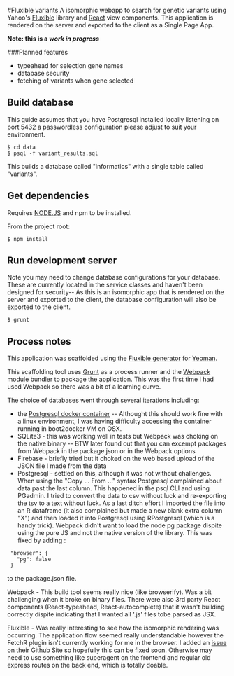 #Fluxible variants
A isomorphic webapp to search for genetic variants using Yahoo's [Fluxible](http://fluxible.io/) library 
and [React](http://facebook.github.io/react/) view components. This application is rendered
on the server and exported to the client as a Single Page App. 

**Note: this is a _work in progress_**

###Planned features

- typeahead for selection gene names
- database security
- fetching of variants when gene selected

## Build database

This guide assumes that you have Postgresql installed locally listening on port 5432
a passwordless configuration please adjust to suit your environment.


```
$ cd data
$ psql -f variant_results.sql
```

This builds a database called "informatics" with a single table called "variants".

## Get dependencies
Requires [NODE.JS](http://nodejs.org/) and npm to be installed.

From the project root:
```
$ npm install 
```

## Run development server
Note you may need to change database configurations for your database. These are currently
located in the service classes and haven't been designed for security-- As this is an 
isomorphic app that is rendered on the server and exported to the client, the database
configuration will also be exported to the client. 

```
$ grunt
```

## Process notes
This application was scaffolded using the [Fluxible generator](https://github.com/yahoo/generator-fluxible)
for [Yeoman](http://yeoman.io/).

This scaffolding tool uses [Grunt](http://gruntjs.com/) as a process runner and the [Webpack](http://webpack.github.io/) 
module bundler to package the application. This was the first time I had used Webpack so there was a bit of a learning
curve.

The choice of databases went through several iterations including:

- the [Postgresql docker container](https://registry.hub.docker.com/_/postgres/) -- Althought this should work fine with 
a linux environment, I was having difficulty accessing the container running in boot2docker VM on OSX.
- SQLite3 - this was working well in tests but Webpack was choking on the native binary -- BTW later found out that you
can excempt packages from Webpack in the package.json or in the Webpack options
- Firebase - briefly tried but it choked on the web based upload of the JSON file I made from the data
- Postgresql - settled on this, although it was not without challenges. When using the "Copy ... From ..." syntax Postgresql
complained about data past the last column. This happened in the psql CLI and using PGadmin. I tried to convert the data
to csv without luck and re-exporting the tsv to a text without luck. As a last ditch effort I imported the file into an 
R dataframe (it also complained but made a new blank extra column "X") and then loaded it into Postgresql using RPostgresql
(which is a handy trick). Webpack didn't want to load the node pg package dispite using the pure JS and not the native
version of the library. This was fixed by adding :
 
 ```
  "browser": {
    "pg": false
  }
```
to the package.json file.
 
Webpack - This build tool seems really nice (like browserify). Was a bit challenging when it broke on binary files. There
were also 3rd party React components (React-typeahead, React-autocomplete) that it wasn't building correctly dispite
indicating that I wanted all '.js' files tobe parsed as JSX.
 
Fluxible - Was really interesting to see how the isomorphic rendering was occurring. The application flow seemed really
understandable however the FetchR plugin isn't currently working for me in the browser. I added an [issue](https://github.com/yahoo/fluxible-plugin-fetchr/issues/17)
on their Github Site so hopefully this can be fixed soon. Otherwise may need to use something like superagent on the frontend
and regular old express routes on the back end, which is totally doable. 


